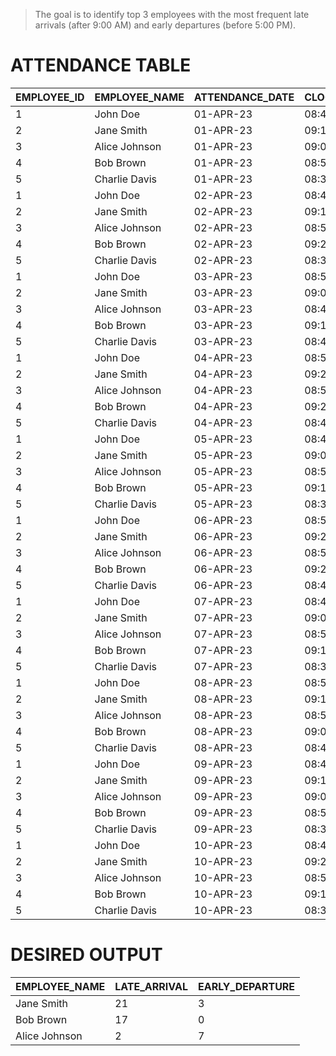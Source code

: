 > The goal is to identify top 3 employees with the most frequent late arrivals (after 9:00 AM) and early departures (before 5:00 PM).

# ATTENDANCE TABLE
|EMPLOYEE_ID|EMPLOYEE_NAME|ATTENDANCE_DATE|CLOCK_IN_TIME|CLOCK_OUT_TIME|
|-----------|-------------|---------------|-------------|--------------|
|1          |John Doe     |01-APR-23      |08:45:00     |17:15:00      |
|2          |Jane Smith   |01-APR-23      |09:10:00     |17:20:00      |
|3          |Alice Johnson|01-APR-23      |09:05:00     |16:55:00      |
|4          |Bob Brown    |01-APR-23      |08:55:00     |17:05:00      |
|5          |Charlie Davis|01-APR-23      |08:30:00     |16:45:00      |
|1          |John Doe     |02-APR-23      |08:40:00     |17:10:00      |
|2          |Jane Smith   |02-APR-23      |09:15:00     |17:05:00      |
|3          |Alice Johnson|02-APR-23      |08:55:00     |17:00:00      |
|4          |Bob Brown    |02-APR-23      |09:20:00     |17:25:00      |
|5          |Charlie Davis|02-APR-23      |08:35:00     |17:05:00      |
|1          |John Doe     |03-APR-23      |08:50:00     |17:20:00      |
|2          |Jane Smith   |03-APR-23      |09:05:00     |16:50:00      |
|3          |Alice Johnson|03-APR-23      |08:45:00     |17:15:00      |
|4          |Bob Brown    |03-APR-23      |09:10:00     |17:00:00      |
|5          |Charlie Davis|03-APR-23      |08:40:00     |17:10:00      |
|1          |John Doe     |04-APR-23      |08:55:00     |17:25:00      |
|2          |Jane Smith   |04-APR-23      |09:20:00     |17:15:00      |
|3          |Alice Johnson|04-APR-23      |08:50:00     |17:05:00      |
|4          |Bob Brown    |04-APR-23      |09:25:00     |17:40:00      |
|5          |Charlie Davis|04-APR-23      |08:45:00     |17:20:00      |
|1          |John Doe     |05-APR-23      |08:45:00     |17:15:00      |
|2          |Jane Smith   |05-APR-23      |09:05:00     |17:00:00      |
|3          |Alice Johnson|05-APR-23      |08:50:00     |16:45:00      |
|4          |Bob Brown    |05-APR-23      |09:15:00     |17:30:00      |
|5          |Charlie Davis|05-APR-23      |08:30:00     |17:00:00      |
|1          |John Doe     |06-APR-23      |08:55:00     |17:25:00      |
|2          |Jane Smith   |06-APR-23      |09:20:00     |17:15:00      |
|3          |Alice Johnson|06-APR-23      |08:50:00     |17:05:00      |
|4          |Bob Brown    |06-APR-23      |09:25:00     |17:40:00      |
|5          |Charlie Davis|06-APR-23      |08:45:00     |17:20:00      |
|1          |John Doe     |07-APR-23      |08:45:00     |17:15:00      |
|2          |Jane Smith   |07-APR-23      |09:05:00     |17:00:00      |
|3          |Alice Johnson|07-APR-23      |08:50:00     |16:45:00      |
|4          |Bob Brown    |07-APR-23      |09:15:00     |17:30:00      |
|5          |Charlie Davis|07-APR-23      |08:30:00     |17:00:00      |
|1          |John Doe     |08-APR-23      |08:50:00     |17:20:00      |
|2          |Jane Smith   |08-APR-23      |09:15:00     |17:30:00      |
|3          |Alice Johnson|08-APR-23      |08:55:00     |17:10:00      |
|4          |Bob Brown    |08-APR-23      |09:00:00     |17:05:00      |
|5          |Charlie Davis|08-APR-23      |08:40:00     |17:15:00      |
|1          |John Doe     |09-APR-23      |08:45:00     |17:25:00      |
|2          |Jane Smith   |09-APR-23      |09:10:00     |17:00:00      |
|3          |Alice Johnson|09-APR-23      |09:05:00     |16:50:00      |
|4          |Bob Brown    |09-APR-23      |08:55:00     |17:20:00      |
|5          |Charlie Davis|09-APR-23      |08:35:00     |17:05:00      |
|1          |John Doe     |10-APR-23      |08:40:00     |17:15:00      |
|2          |Jane Smith   |10-APR-23      |09:20:00     |17:10:00      |
|3          |Alice Johnson|10-APR-23      |08:50:00     |17:00:00      |
|4          |Bob Brown    |10-APR-23      |09:15:00     |17:30:00      |
|5          |Charlie Davis|10-APR-23      |08:30:00     |16:55:00      |

# DESIRED OUTPUT
|EMPLOYEE_NAME|LATE_ARRIVAL|EARLY_DEPARTURE|
|-------------|------------|---------------|
|Jane Smith   |21          |3              |
|Bob Brown    |17          |0              |
|Alice Johnson|2           |7              |
